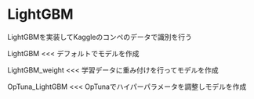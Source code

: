# LightGBM
LightGBMを実装してKaggleのコンペのデータで識別を行う

LightGBM <<< デフォルトでモデルを作成

LightGBM_weight <<< 学習データに重み付けを行ってモデルを作成

OpTuna_LightGBM <<< OpTunaでハイパーパラメータを調整しモデルを作成
